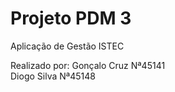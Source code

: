 # Projeto PDM 3
Aplicação de Gestão ISTEC

Realizado por:
Gonçalo Cruz Nª45141<br>
Diogo Silva Nª45148
